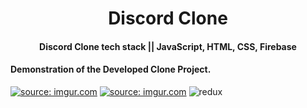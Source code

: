 <h1 align="center">
    Discord Clone
</h1>

<h4 align="center">
  Discord Clone tech stack || JavaScript, HTML, CSS, Firebase
</h4>


<h4 align="left">
  Demonstration of the Developed Clone Project.
</h4>

<a href="https://i.ibb.co/G39tcZb/redux.png"><img src="https://i.ibb.co/G39tcZb/redux.png" title="source: imgur.com" /></a>
<a href="https://imgur.com/5XQNoBg"><img src="https://i.imgur.com/5XQNoBg.png" title="source: imgur.com" /></a>
<img src="https://i.ibb.co/G39tcZb/redux.png" alt="redux" border="0" title="source: imgbb">
